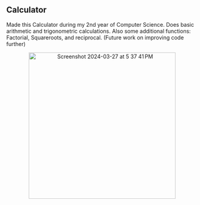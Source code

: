 ## Calculator ##
Made this Calculator during my 2nd year of Computer Science. 
Does basic arithmetic and trigonometric calculations.
Also some additional functions: Factorial, Squareroots, and reciprocal.
(Future work on improving code further)

<p align = "center">
  <img width="386" alt="Screenshot 2024-03-27 at 5 37 41 PM" src="https://github.com/JamesDracupWCU/WCU_Calculator/assets/108743432/735063c7-0784-4f0a-a2cf-f3b9e55da713"> 
</p>
